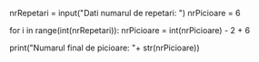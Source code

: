 nrRepetari = input("Dati numarul de repetari: ")
nrPicioare = 6

for i in range(int(nrRepetari)):
    nrPicioare = int(nrPicioare) - 2 + 6

print("Numarul final de picioare: "+ str(nrPicioare))
